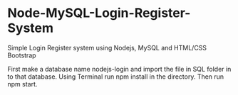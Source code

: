 # Node-MySQL-Login-Register-System
Simple Login Register system using Nodejs, MySQL and HTML/CSS Bootstrap

First make a database name nodejs-login and import the file in SQL folder in to that database.
Using Terminal run npm install in the directory.
Then run npm start.
